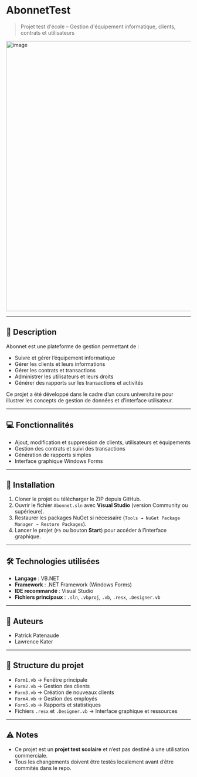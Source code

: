 # AbonnetTest

> Projet test d'école – Gestion d'équipement informatique, clients, contrats et utilisateurs
> 
<img width="1224" height="735" alt="image" src="https://github.com/user-attachments/assets/401fa467-089a-4946-a7af-d7ca91706abd" />

---

## 📝 Description

Abonnet est une plateforme de gestion permettant de :  

- Suivre et gérer l’équipement informatique  
- Gérer les clients et leurs informations  
- Gérer les contrats et transactions  
- Administrer les utilisateurs et leurs droits  
- Générer des rapports sur les transactions et activités  

Ce projet a été développé dans le cadre d’un cours universitaire pour illustrer les concepts de gestion de données et d’interface utilisateur.

---

## 💻 Fonctionnalités

- Ajout, modification et suppression de clients, utilisateurs et équipements  
- Gestion des contrats et suivi des transactions  
- Génération de rapports simples  
- Interface graphique Windows Forms  

---

## 🚀 Installation

1. Cloner le projet ou télécharger le ZIP depuis GitHub.  
2. Ouvrir le fichier `Abonnet.sln` avec **Visual Studio** (version Community ou supérieure).  
3. Restaurer les packages NuGet si nécessaire (`Tools → NuGet Package Manager → Restore Packages`).  
4. Lancer le projet (`F5` ou bouton **Start**) pour accéder à l’interface graphique.  

---

## 🛠️ Technologies utilisées

- **Langage** : VB.NET  
- **Framework** : .NET Framework (Windows Forms)  
- **IDE recommandé** : Visual Studio  
- **Fichiers principaux** : `.sln`, `.vbproj`, `.vb`, `.resx`, `.Designer.vb`  

---

## 👥 Auteurs

- Patrick Patenaude  
- Lawrence Kater  


---

## 📂 Structure du projet

- `Form1.vb` → Fenêtre principale  
- `Form2.vb` → Gestion des clients  
- `Form3.vb` → Création de nouveaux clients  
- `Form4.vb` → Gestion des employés  
- `Form5.vb` → Rapports et statistiques  
- Fichiers `.resx` et `.Designer.vb` → Interface graphique et ressources  

---

## ⚠️ Notes

- Ce projet est un **projet test scolaire** et n’est pas destiné à une utilisation commerciale.  
- Tous les changements doivent être testés localement avant d’être commités dans le repo.
